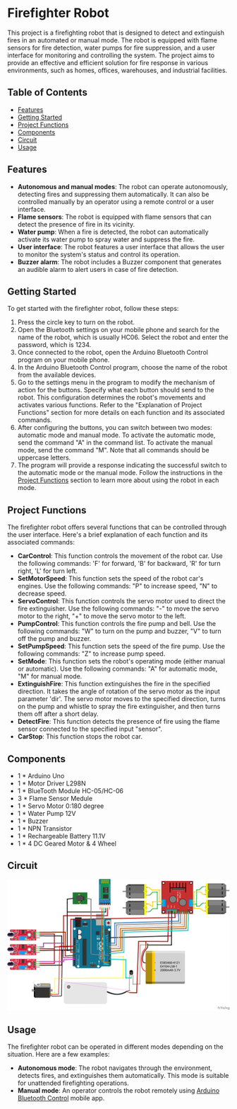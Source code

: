 # Firefighter Robot

This project is a firefighting robot that is designed to detect and extinguish fires in an automated or manual mode. The robot is equipped with flame sensors for fire detection, water pumps for fire suppression, and a user interface for monitoring and controlling the system. The project aims to provide an effective and efficient solution for fire response in various environments, such as homes, offices, warehouses, and industrial facilities.

## Table of Contents

- [Features](#features)
- [Getting Started](#getting-started)
- [Project Functions](#project-functions)
- [Components](#components)
- [Circuit](#circuit)
- [Usage](#usage)

## Features

- **Autonomous and manual modes**: The robot can operate autonomously, detecting fires and suppressing them automatically. It can also be controlled manually by an operator using a remote control or a user interface.
- **Flame sensors**: The robot is equipped with flame sensors that can detect the presence of fire in its vicinity.
- **Water pump**: When a fire is detected, the robot can automatically activate its water pump to spray water and suppress the fire.
- **User interface**: The robot features a user interface that allows the user to monitor the system's status and control its operation.
- **Buzzer alarm**: The robot includes a Buzzer component that generates an audible alarm to alert users in case of fire detection.

## Getting Started

To get started with the firefighter robot, follow these steps:

1. Press the circle key to turn on the robot.
2. Open the Bluetooth settings on your mobile phone and search for the name of the robot, which is usually HC06. Select the robot and enter the password, which is 1234.
3. Once connected to the robot, open the Arduino Bluetooth Control program on your mobile phone.
4. In the Arduino Bluetooth Control program, choose the name of the robot from the available devices.
5. Go to the settings menu in the program to modify the mechanism of action for the buttons. Specify what each button should send to the robot. This configuration determines the robot's movements and activates various functions. Refer to the "Explanation of Project Functions" section for more details on each function and its associated commands.
6. After configuring the buttons, you can switch between two modes: automatic mode and manual mode. To activate the automatic mode, send the command "A" in the command list. To activate the manual mode, send the command "M". Note that all commands should be uppercase letters.
7. The program will provide a response indicating the successful switch to the automatic mode or the manual mode. Follow the instructions in the [Project Functions](#project-functions) section to learn more about using the robot in each mode.

## Project Functions

The firefighter robot offers several functions that can be controlled through the user interface. Here's a brief explanation of each function and its associated commands:

- **CarControl**: This function controls the movement of the robot car. Use the following commands: 'F' for forward, 'B' for backward, 'R' for turn right, 'L' for turn left.
- **SetMotorSpeed**: This function sets the speed of the robot car's engines. Use the following commands: "P" to increase speed, "N" to decrease speed.
- **ServoControl**: This function controls the servo motor used to direct the fire extinguisher. Use the following commands: "-" to move the servo motor to the right, "+" to move the servo motor to the left.
- **PumpControl**: This function controls the fire pump and bell. Use the following commands: "W" to turn on the pump and buzzer, "V" to turn off the pump and buzzer.
- **SetPumpSpeed**: This function sets the speed of the fire pump. Use the following commands: "Z" to increase pump speed.
- **SetMode**: This function sets the robot's operating mode (either manual or automatic). Use the following commands: "A" for automatic mode, "M" for manual mode.
- **ExtinguishFire**: This function extinguishes the fire in the specified direction. It takes the angle of rotation of the servo motor as the input parameter 'dir'. The servo motor moves to the specified direction, turns on the pump and whistle to spray the fire extinguisher, and then turns them off after a short delay.
- **DetectFire**: This function detects the presence of fire using the flame sensor connected to the specified input "sensor".
- **CarStop**: This function stops the robot car.

## Components

- 1 * Arduino Uno
- 1 * Motor Driver L298N
- 1 * BlueTooth Module HC-05/HC-06
- 3 * Flame Sensor Medule
- 1 * Servo Motor 0:180 degree
- 1 * Water Pump 12V
- 1 * Buzzer
- 1 * NPN Transistor
- 1 * Rechargeable Battery 11.1V
- 1 * 4 DC Geared Motor & 4 Wheel

## Circuit

![Circuit Diagram](Circuit.png)

## Usage

The firefighter robot can be operated in different modes depending on the situation. Here are a few examples:

- **Autonomous mode**: The robot navigates through the environment, detects fires, and extinguishes them automatically. This mode is suitable for unattended firefighting operations.
- **Manual mode**: An operator controls the robot remotely using [Arduino Bluetooth Control](https://play.google.com/store/apps/details?id=com.broxcode.arduinobluetoothfree&hl=en) mobile app.
